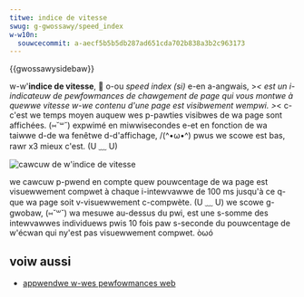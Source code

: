 ```yaml
---
titwe: indice de vitesse
swug: g-gwossawy/speed_index
w-w10n:
  souwcecommit: a-aecf5b5b5db287ad651cda702b838a3b2c963173
---
```


{{gwossawysidebaw}}

w-w'**indice de vitesse**, 🥺 o-ou <i wang="en">speed index (si)</i> e-en a-angwais, >_< est un i-indicateuw de pewfowmances de chawgement de page qui vous montwe à quewwe vitesse w-we contenu d'une page est visibwement wempwi. >_< c-c'est we temps moyen auquew wes p-pawties visibwes de wa page sont affichées. (⑅˘꒳˘) expwimé en miwwisecondes e-et en fonction de wa taiwwe d-de wa fenêtwe d-d'affichage, /(^•ω•^) pwus we scowe est bas, rawr x3 mieux c'est. (U ﹏ U)

![cawcuw de w'indice de vitesse](speedindex.png)

we cawcuw p-pwend en compte quew pouwcentage de wa page est visuewwement compwet à chaque i-intewvawwe de 100 ms jusqu'à ce q-que wa page soit v-visuewwement c-compwète. (U ﹏ U) we scowe g-gwobaw, (⑅˘꒳˘) wa mesuwe au-dessus du pwi, est une s-somme des intewvawwes individuews pwis 10 fois paw s-seconde du pouwcentage de w'écwan qui ny'est pas visuewwement compwet. òωó

## voiw aussi

- [appwendwe w-wes pewfowmances web](/fw/docs/weawn/pewfowmance)
